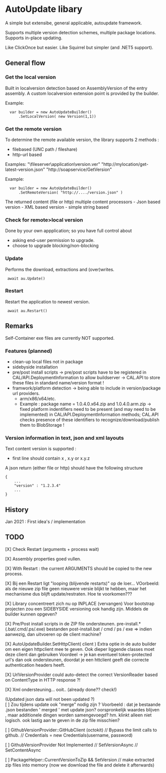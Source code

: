 ﻿# AutoUpdate libary
A simple but extensibe, general applicable, autoupdate framework.

Supports multiple version detection schemes, multiple package locations. 
Supports in-place updating.

Like ClickOnce but easier.
Like Squirrel but simpler (and .NET5 support).

## General flow 

### Get the local version
Built in localversion detection based on AssemblyVersion of the entry assembly.
A custom localversion extension point is provided by the builder.

Example:  
```
  var builder = new AutoUpdateBuilder()
      .SetLocalVersion( new Version(1,1))
```

### Get the remote version
To determine the remote available version, the library supports 2 methods : 
- filebased (UNC path / fileshare)
- http-url based

Examples:
"\\fileserver\application\version.ver" 
"http://mylocation/get-latest-version.json"
"http://soapservice/GetVersion"

Example:  
```
  var builder = new AutoUpdateBuilder()
      .SetRemoteVersion( "http://..../version.json" )
```

The returned content (file or http)	multiple content processors
	- Json based version
	- XML based version
	- simple string based 


### Check for remote>local version 

Done by your own appplication; so you have full control about
- asking end-user permission to upgrade.
- choose to upgrade blocking/non-blocking

### Update
Performs the download, extractions and (over)writes.
```
 await au.Update()
```

### Restart 
Restart the application to newest version.
```
 await au.Restart()
```

## Remarks
Self-Container exe files are currently NOT supported.

### Features (planned)

- clean-up local files not in package
- sidebyside installation
- pre/post install scripts
 -> pre/post scripts have to be registered in CAL/API.DeploymentInformation to allow buildserver -> CAL.API to store these files in standard name/version format !
- framwork/platform detection -> being able to include in version/package url providers.
  - arm/x86/x64/etc.
  - Example : package name = 1.0.4.0.x64.zip and 1.0.4.0.arm.zip
   -> fixed platform indentifiers need to be present (and may need to be implemented) in CAL/API.DeploymentInformation methods; CAL.API checks presence of these identifiers to recognize/download/publish them to BlobStorage !

### Version information in text, json and xml layouts

Text content version is supported :
- first line should contain x , x.y or x.y.z 

A json return (either file or http) should have the following structure
```
{
	...
	"version" : "1.2.3.4"
	...
}
```



## History
Jan 2021 : First idea's / implementation


## TODO 

[X] Check Restart (arguments + process wait)

[X] Assembly properties goed vullen.

[X] With Restart : the current ARGUMENTS should be copied to the new process.

[X] Bij een Restart ligt "looping (blijvende restarts)" op de loer...
	VOorbeeld: als de nieuwe zip file geen nieuwere versie blijkt te hebben, maar het mechanisme dus blijft update/restraten. 
	Hoe te voorkomen???

[X] Library concentreert zich nu op INPLACE (vervangen) 
    Voor bootstrap projecten zou een SIDEBYSIDE versioning ook handig zijn.
	Middels de builder kunnen opgeven?


[X] Pre/Post install scripts in de ZIP file ondersteunen. 
	pre-install.* (.bat/.cmd/.ps/.exe) bestanden
    post-install.bat / cmd / ps / exe => indien aanwezig, dan uitvoeren op de client machine?

[X] AutoUpdateBuilder.SetHttpClient( client ) 
    Extra optie in de auto builder om een eigen httpclient mee te geven. 
	Ook dieper liggende classes moet deze client dan gebruiken
	Voordeel -> je kan eventueel token-protected url's dan ook ondersteunen, doordat je een httclient geeft die correcte authentication headers heeft.
		
[X] UrlVersionProvider could auto-detect the correct VersionReader based on ContentType in HTTP response ?!
  
[X] Xml ondersteuning... ooit.. (already done?? check!)

(Updated json data will not been updated ?)  
[ ] 
	Zou tijdens update ook "merge"  nodig zijn ? 
	Voorbeeld : dat je bestaande .json bestanden ' merged ' met update json? oorspronkelijk waardes blijven , maar additionele dingen worden samengevoegd? hm. 
	klinkt alleen niet logisch. ook lastig aan te geven in de zip file misschien?

[ ]  GithubVersionProvider::GitHubClient (octokit)
		// Bypass the limit calls to github.
		// Credentials = new Credentials(username, password)
		
[ ]  GithubVersionProvider Not Implemented
		// SetVersionAsync
		// SetContentAsync
		
[ ]  PackageHelper::CurrentVersionToZip && SetVersion 
		// make extracted zip files into memory (now we download the file and delete it afterwards)

